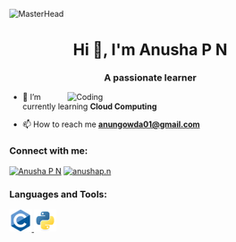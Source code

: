 ![MasterHead](https://media.licdn.com/dms/image/C4D1BAQE8Nq1HrR4yNw/company-background_10000/0?e=2159024400&v=beta&t=a3RWjNlmJBc_0IrvVfMTQDyw5jDcbstAapWrMd-qMg8)
<h1 align="center">Hi 👋, I'm Anusha P N</h1>
<h3 align="center">A passionate learner</h3>

<img align="right" alt="Coding" width="400" src="https://i.pinimg.com/564x/16/fe/d5/16fed58aaaea71f7651e77dce65ebc42.jpg">


- 🌱 I’m currently learning **Cloud Computing**

- 📫 How to reach me **anungowda01@gmail.com**

<h3 align="left">Connect with me:</h3>
<p align="left">
<a href="https://linkedin.com/in/Anusha P N" target="blank"><img align="center" src="https://raw.githubusercontent.com/rahuldkjain/github-profile-readme-generator/master/src/images/icons/Social/linked-in-alt.svg" alt="Anusha P N" height="30" width="40" /></a>
<a href="https://instagram.com/anushap.n" target="blank"><img align="center" src="https://raw.githubusercontent.com/rahuldkjain/github-profile-readme-generator/master/src/images/icons/Social/instagram.svg" alt="anushap.n" height="30" width="40" /></a>
</p>

<h3 align="left">Languages and Tools:</h3>
<p align="left">  <a href="https://www.cprogramming.com/" target="_blank" rel="noreferrer"> <img src="https://raw.githubusercontent.com/devicons/devicon/master/icons/c/c-original.svg" alt="c" width="40" height="40"/> </a> <a href="https://www.python.org" target="_blank" rel="noreferrer"> <img src="https://raw.githubusercontent.com/devicons/devicon/master/icons/python/python-original.svg" alt="python" width="40" height="40"/> </a> </p>

